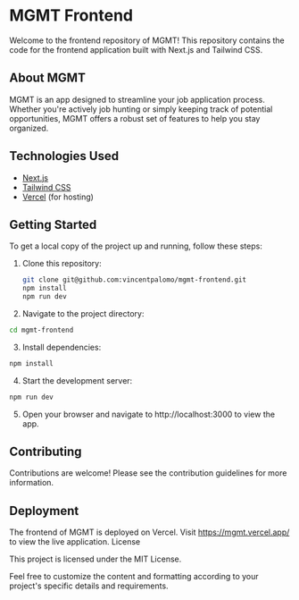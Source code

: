 # MGMT Frontend

Welcome to the frontend repository of MGMT! This repository contains the code for the frontend application built with Next.js and Tailwind CSS.

## About MGMT

MGMT is an app designed to streamline your job application process. Whether you're actively job hunting or simply keeping track of potential opportunities, MGMT offers a robust set of features to help you stay organized.

## Technologies Used

- [Next.js](https://nextjs.org/)
- [Tailwind CSS](https://tailwindcss.com/)
- [Vercel](https://vercel.com/) (for hosting)

## Getting Started

To get a local copy of the project up and running, follow these steps:

1. Clone this repository:

   ```bash
   git clone git@github.com:vincentpalomo/mgmt-frontend.git
   npm install
   npm run dev
   ```

2. Navigate to the project directory:

```bash
cd mgmt-frontend
```

3. Install dependencies:

```bash
npm install
```

4. Start the development server:

```bash
npm run dev
```

5. Open your browser and navigate to http://localhost:3000 to view the app.

## Contributing

Contributions are welcome! Please see the contribution guidelines for more information.

## Deployment

The frontend of MGMT is deployed on Vercel. Visit https://mgmt.vercel.app/ to view the live application.
License

This project is licensed under the MIT License.

Feel free to customize the content and formatting according to your project's specific details and requirements.
